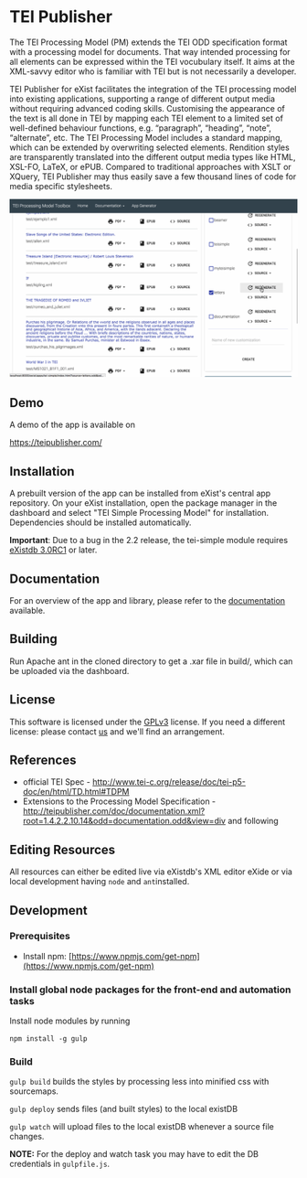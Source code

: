 # TEI Publisher

The TEI Processing Model (PM) extends the TEI ODD specification format with a processing model for documents. That way intended processing for all elements can be expressed within the TEI vocubulary itself. It aims at the XML-savvy editor who is familiar with TEI but is not necessarily a developer.

TEI Publisher for eXist facilitates the integration of the TEI processing model into existing applications, supporting a range of different output media without requiring advanced coding skills. Customising the appearance of the text is all done in TEI by mapping each TEI element to a limited set of well-defined behaviour functions, e.g. “paragraph”, “heading”, “note”, “alternate”, etc. The TEI Processing Model includes a standard mapping, which can be extended by overwriting selected elements. Rendition styles are transparently translated into the different output media types like HTML, XSL-FO, LaTeX, or ePUB. Compared to traditional approaches with XSLT or XQuery, TEI Publisher may thus easily save a few thousand lines of code for media specific stylesheets.

![Editing an ODD](data/doc/EditODD.gif)

## Demo

A demo of the app is available on

https://teipublisher.com/

## Installation

A prebuilt version of the app can be installed from eXist's central app repository. On your eXist installation, open the package manager in the dashboard and select "TEI Simple Processing Model" for installation. Dependencies should be installed automatically.

**Important**: Due to a bug in the 2.2 release, the tei-simple module requires [eXistdb 3.0RC1](https://bintray.com/existdb/releases/exist/3.0.RC1/view/files) or later.

## Documentation

For an overview of the app and library, please refer to the [documentation](http://teipublisher.com/exist/apps/tei-publisher/doc/documentation.xml) available.

## Building

Run Apache ant in the cloned directory to get a .xar file in build/, which can be uploaded
via the dashboard.

## License

This software is licensed under the [GPLv3](https://www.gnu.org/licenses/gpl-3.0.en.html) license. If you need a different license: please contact [us](mailto:mail@existsolutions.com) and we'll find an arrangement.

## References

* official TEI Spec - http://www.tei-c.org/release/doc/tei-p5-doc/en/html/TD.html#TDPM
* Extensions to the Processing Model Specification - http://teipublisher.com/doc/documentation.xml?root=1.4.2.2.10.14&odd=documentation.odd&view=div and following


## Editing Resources

All resources can either be edited live via eXistdb's XML editor eXide or via local development having `node` and `ant`installed.

## Development

### Prerequisites
* Install npm: [https://www.npmjs.com/get-npm](https://www.npmjs.com/get-npm)


### Install global node packages for the front-end and automation tasks

Install node modules by running

    npm install -g gulp


### Build

`gulp build` builds the styles by processing less into minified css with sourcemaps.

`gulp deploy` sends files (and built styles) to the local existDB

`gulp watch` will upload files to the local existDB whenever a source file changes.

**NOTE:** For the deploy and watch task you may have to edit the DB credentials in `gulpfile.js`.
